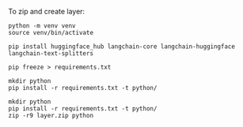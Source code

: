 To zip and create layer:

    python -m venv venv
    source venv/bin/activate

    pip install huggingface_hub langchain-core langchain-huggingface langchain-text-splitters 

    pip freeze > requirements.txt

    mkdir python
    pip install -r requirements.txt -t python/

    mkdir python
    pip install -r requirements.txt -t python/
    zip -r9 layer.zip python
    